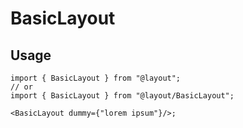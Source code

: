 # BasicLayout

## Usage

```tsx
import { BasicLayout } from "@layout";
// or
import { BasicLayout } from "@layout/BasicLayout";

<BasicLayout dummy={"lorem ipsum"}/>;
```

<!-- ## TOOD

- [ ] ...
  - [ ] ...
  - [ ] ...
- [ ] ... -->
